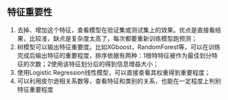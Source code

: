 ## 特征重要性

1. 去掉、增加这个特征，查看模型在验证集或测试集上的效果。优点是直接看结果，比较准，缺点是复杂度太高了，每次都要重新训练模型跑预测；
2. 树模型可以输出特征重要度。比如XGboost，RandomForest等，可以在训练完成后输出特征的重要程度，排序依据有两种：1根特特征被作为最佳划分特征的次数；2使用该特征划分后的得到信息增益大小；
3. 使用Logistic Regression线性模型，可以直接查看其权重得到重要程度；
4. 可以利用皮尔逊相关系数等，查看特征和类别的关系，也能在一定程度上判别特征重要程度
